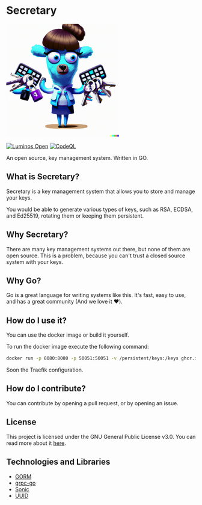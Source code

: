 # Secretary

<img src="https://raw.githubusercontent.com/luminos-company/secretary/main/.github/assets/temp_logo.png" width="300">

[![Luminos Open](https://img.shields.io/badge/Luminos%20Open-WIP-red)](https://github.com/luminos-company/secretary/actions/workflows/codeql.yml)
[![CodeQL](https://github.com/luminos-company/secretary/actions/workflows/codeql.yml/badge.svg)](https://github.com/luminos-company/secretary/actions/workflows/codeql.yml)

An open source, key management system. Written in GO.

## What is Secretary?
Secretary is a key management system that allows you to store and manage your keys.

You would be able to generate various types of keys, such as RSA, ECDSA, and Ed25519, rotating them or keeping them persistent.

## Why Secretary?
There are many key management systems out there, but none of them are open source. This is a problem, because you can't trust a closed source system with your keys.

## Why Go?
Go is a great language for writing systems like this. It's fast, easy to use, and has a great community (And we love it ❤️).

## How do I use it?
You can use the docker image or build it yourself.

To run the docker image execute the following command:
```bash
docker run -p 8080:8080 -p 50051:50051 -v /persistent/keys:/keys ghcr.io/luminos-company/secretary:master
```

Soon the Traefik configuration.

## How do I contribute?
You can contribute by opening a pull request, or by opening an issue.

## License
This project is licensed under the GNU General Public License v3.0. You can read more about it [here](LICENSE).


## Technologies and Libraries
- [GORM](https://gorm.io/)
- [grpc-go](https://github.com/grpc/grpc-go)
- [Sonic](https://github.com/bytedance/sonic)
- [UUID](github.com/google/uuid)

